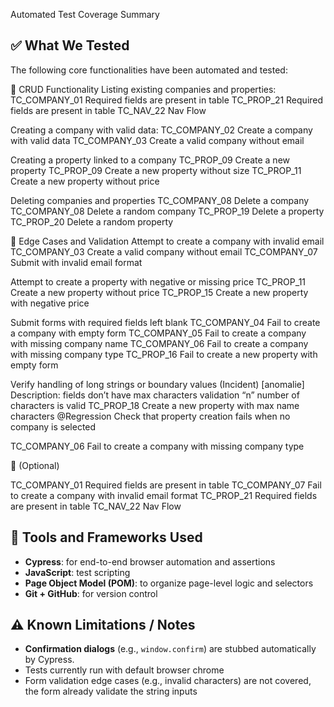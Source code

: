  Automated Test Coverage Summary

## ✅ What We Tested

The following core functionalities have been automated and tested:

🔸 CRUD Functionality
Listing existing companies and properties: 
TC_COMPANY_01 Required fields are present in table
TC_PROP_21 Required fields are present in table
TC_NAV_22 Nav Flow

Creating a company with valid data:
TC_COMPANY_02 Create a company with valid data
TC_COMPANY_03 Create a valid company without email

Creating a property linked to a company
TC_PROP_09 Create a new property
TC_PROP_09 Create a new property without size
TC_PROP_11 Create a new property without price

Deleting companies and properties
TC_COMPANY_08 Delete a company
TC_COMPANY_08 Delete a random company
TC_PROP_19 Delete a property
TC_PROP_20 Delete a random property

🔸 Edge Cases and Validation
Attempt to create a company with invalid email
TC_COMPANY_03 Create a valid company without email
TC_COMPANY_07 Submit with invalid email format

Attempt to create a property with negative or missing price
TC_PROP_11 Create a new property without price
TC_PROP_15 Create a new property with negative price

Submit forms with required fields left blank
TC_COMPANY_04 Fail to create a company with empty form
TC_COMPANY_05 Fail to create a company with missing company name
TC_COMPANY_06 Fail to create a company with missing company type
TC_PROP_16 Fail to create a new property with empty form

Verify handling of long strings or boundary values
(Incident) 
[anomalie]
Description: fields don’t have max characters validation “n” number of characters is valid
TC_PROP_18 Create a new property with max name characters @Regression
Check that property creation fails when no company is selected

TC_COMPANY_06 Fail to create a company with missing company type

🔸 (Optional)

TC_COMPANY_01 Required fields are present in table
TC_COMPANY_07 Fail to create a company with invalid email format
TC_PROP_21 Required fields are present in table
TC_NAV_22 Nav Flow


## 🧰 Tools and Frameworks Used

- **Cypress**: for end-to-end browser automation and assertions
- **JavaScript**: test scripting
- **Page Object Model (POM)**: to organize page-level logic and selectors
- **Git + GitHub**: for version control

## ⚠️ Known Limitations / Notes

- **Confirmation dialogs** (e.g., `window.confirm`) are stubbed automatically by Cypress.
- Tests currently run with default browser chrome 
- Form validation edge cases (e.g., invalid characters) are not covered, the form already validate the string inputs